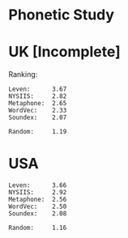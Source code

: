 # Phonetic Study

# UK [Incomplete]

Ranking: 
```
Leven:      3.67
NYSIIS:     2.82
Metaphone:  2.65
WordVec:    2.33
Soundex:    2.07

Random:     1.19
```

# USA

```
Leven:      3.66
NYSIIS:     2.92
Metaphone:  2.56
WordVec:    2.50
Soundex:    2.08

Random:     1.16
```